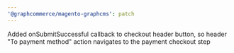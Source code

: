 ```yaml
---
'@graphcommerce/magento-graphcms': patch
---
```


Added onSubmitSuccessful callback to checkout header button, so header "To payment method" action navigates to the payment checkout step
